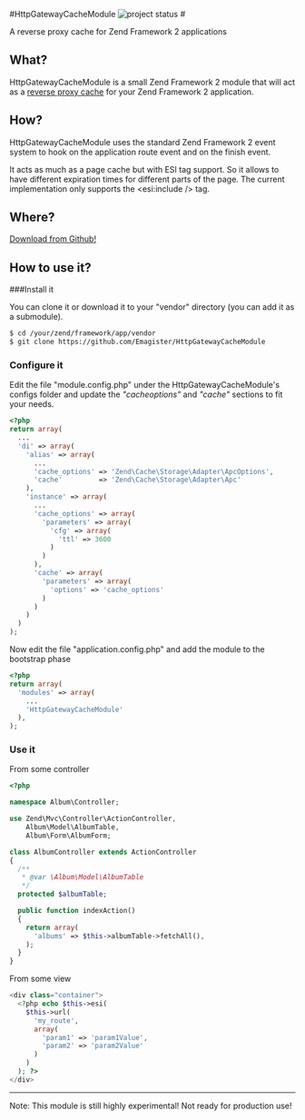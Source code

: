 #HttpGatewayCacheModule ![project status](http://stillmaintained.com/Emagister/HttpGatewayCacheModule.png) #

A reverse proxy cache for Zend Framework 2 applications

## What?

HttpGatewayCacheModule is a small Zend Framework 2 module that will act as a [reverse proxy cache](http://en.wikipedia.org/wiki/Reverse_proxy)
for your Zend Framework 2 application.

## How?

HttpGatewayCacheModule uses the standard Zend Framework 2 event system to hook on the application route event and on the finish event.

It acts as much as a page cache but with ESI tag support. So it allows to have different expiration times for different parts of
the page. The current implementation only supports the &lt;esi:include /&gt; tag.

## Where?

<a href="https://github.com/Emagister/HttpGatewayCacheModule/raw/master/HttpGatewayCacheModule.phar" class="button big icon fork">Download from Github!</a>

## How to use it?

###Install it

You can clone it or download it to your "vendor" directory (you can add it as a submodule).

```bash
$ cd /your/zend/framework/app/vendor
$ git clone https://github.com/Emagister/HttpGatewayCacheModule
```

### Configure it

Edit the file "module.config.php" under the HttpGatewayCacheModule's configs folder and update the _"cacheoptions"_ and _"cache"_
sections to fit your needs.

```php
<?php
return array(
  ...
  'di' => array(
    'alias' => array(
      ...
      'cache_options' => 'Zend\Cache\Storage\Adapter\ApcOptions',
      'cache'         => 'Zend\Cache\Storage\Adapter\Apc'
    ),
    'instance' => array(
      ...
      'cache_options' => array(
        'parameters' => array(
          'cfg' => array(
            'ttl' => 3600
          )
        )
      ),
      'cache' => array(
        'parameters' => array(
          'options' => 'cache_options'
        )
      )
    )
  )
);
```

Now edit the file "application.config.php" and add the module to the bootstrap phase

```php
<?php
return array(
  'modules' => array(
    ...
    'HttpGatewayCacheModule'
  ),
);
```

### Use it
From some controller

```php
<?php

namespace Album\Controller;

use Zend\Mvc\Controller\ActionController,
    Album\Model\AlbumTable,
    Album\Form\AlbumForm;

class AlbumController extends ActionController
{
  /**
   * @var \Album\Model\AlbumTable
   */
  protected $albumTable;

  public function indexAction()
  {
    return array(
      'albums' => $this->albumTable->fetchAll(),
    );
  }
}
```

From some view

```php
<div class="container">
  <?php echo $this->esi(
    $this->url(
      'my_route',
      array(
        'param1' => 'param1Value',
        'param2' => 'param2Value'
      )
    )
  ); ?>
</div>
```

* * *
Note: This module is still highly experimental! Not ready for production use!